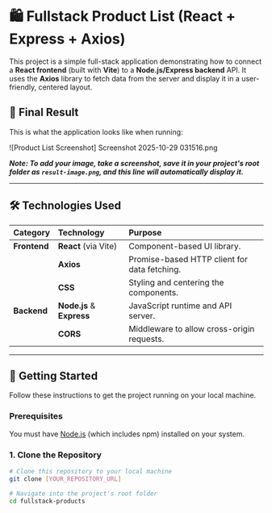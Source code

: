 # 🛍️ Fullstack Product List (React + Express + Axios)

This project is a simple full-stack application demonstrating how to connect a **React frontend** (built with **Vite**) to a **Node.js/Express backend** API. It uses the **Axios** library to fetch data from the server and display it in a user-friendly, centered layout.

## 🌟 Final Result

This is what the application looks like when running:

![Product List Screenshot]
Screenshot 2025-10-29 031516.png

***Note: To add your image, take a screenshot, save it in your project's root folder as `result-image.png`, and this line will automatically display it.***

---

## 🛠 Technologies Used

| Category | Technology | Purpose |
| :--- | :--- | :--- |
| **Frontend** | **React** (via Vite) | Component-based UI library. |
| | **Axios** | Promise-based HTTP client for data fetching. |
| | **CSS** | Styling and centering the components. |
| **Backend** | **Node.js** & **Express** | JavaScript runtime and API server. |
| | **CORS** | Middleware to allow cross-origin requests. |

---

## 🚀 Getting Started

Follow these instructions to get the project running on your local machine.

### Prerequisites

You must have [Node.js](https://nodejs.org/) (which includes npm) installed on your system.

### 1. Clone the Repository

```bash
# Clone this repository to your local machine
git clone [YOUR_REPOSITORY_URL]

# Navigate into the project's root folder
cd fullstack-products
